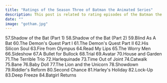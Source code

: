 ```yaml
---
title: "Ratings of the Season Three of Batman the Animated Series"
description: This post is related to rating episodes of the Batman the Animated Series Show.
date: ""
image: "gotham.jpg"
---
```


57.Shadow of the Bat (Part 1)
58.Shadow of the Bat (Part 2)
59.Blind As A Bat
60.The Demon's Quest Part I
61.The Demon's Quest Part II
62.His Silicon Soul
63.Fire from Olympus
64.Read My Lips
65.The Worry Men
66.Sideshow
67.A Bullet for Bullock
68.Trial
69.Avatar
70.House and Garden
71.The Terrible Trio
72.Harlequinade
73.Time Out of Joint
74.Catwalk
75.Bane
76.Baby Doll
77.The Lion and the Unicorn
78.Showdown
79.Riddler's Reform
80.Second Chance
81.Harley's Holiday
82.Lock-Up
83.Deep Freeze
84.Batgirl Returns
